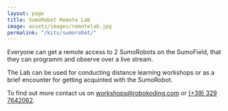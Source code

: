 ```yaml
---
layout: page
title: SumoRobot Remote Lab
image: assets/images/remotelab.jpg
permalink: "/kits/sumorobot/"
---
```


Everyone can get a remote access to 2 SumoRobots on the SumoField, that they can programm and observe over a live stream. 

The Lab can be used for conducting distance learning workshops or as a brief encounter for getting acquinted with the SumoRobot. 

To find out more contact us on [workshops@robokoding.com](#) or [(+39) 329 7642062](#).
